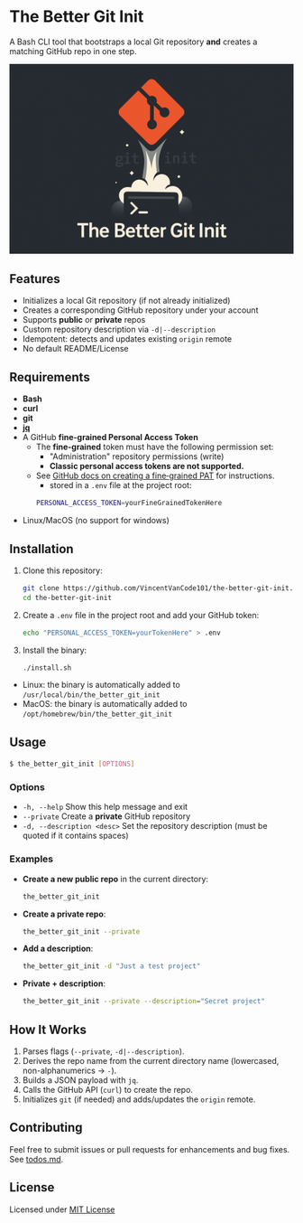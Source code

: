 # The Better Git Init

A Bash CLI tool that bootstraps a local Git repository **and** creates a matching GitHub repo in one step.


![the_better_git_init](./the_better_git_init.png)

## Features

- Initializes a local Git repository (if not already initialized)
- Creates a corresponding GitHub repository under your account
- Supports **public** or **private** repos
- Custom repository description via `-d|--description`
- Idempotent: detects and updates existing `origin` remote
- No default README/License

## Requirements

- **Bash**
- **curl**
- **git**
- **[jq](https://jqlang.org/)**
- A GitHub **fine-grained Personal Access Token**
  - The **fine-grained** token must have the following permission set:
    - "Administration" repository permissions (write)
    - **Classic personal access tokens are not supported.**
  - See [GitHub docs on creating a fine‑grained PAT](https://docs.github.com/en/authentication/keeping-your-account-and-data-secure/managing-your-personal-access-tokens#creating-a-fine-grained-personal-access-token) for instructions.
    - stored in a `.env` file at the project root:
    ```bash
    PERSONAL_ACCESS_TOKEN=yourFineGrainedTokenHere
    ```
- Linux/MacOS (no support for windows)

## Installation

1. Clone this repository:
   ```bash
   git clone https://github.com/VincentVanCode101/the-better-git-init.git
   cd the-better-git-init
   ```
2. Create a `.env` file in the project root and add your GitHub token:
   ```bash
   echo "PERSONAL_ACCESS_TOKEN=yourTokenHere" > .env
   ```
3. Install the binary:
   ```bash
   ./install.sh
   ```
  - Linux: the binary is automatically added to `/usr/local/bin/the_better_git_init`
  - MacOS: the binary is automatically added to `/opt/homebrew/bin/the_better_git_init`


## Usage

```bash
$ the_better_git_init [OPTIONS]
```

### Options

- `-h, --help`               	Show this help message and exit
- `--private`               	Create a **private** GitHub repository
- `-d, --description <desc>`	Set the repository description (must be quoted if it contains spaces)

### Examples

- **Create a new public repo** in the current directory:
  ```bash
  the_better_git_init
  ```

- **Create a private repo**:
  ```bash
  the_better_git_init --private
  ```

- **Add a description**:
  ```bash
  the_better_git_init -d "Just a test project"
  ```

- **Private + description**:
  ```bash
  the_better_git_init --private --description="Secret project"
  ```

## How It Works

1. Parses flags (`--private`, `-d|--description`).
2. Derives the repo name from the current directory name (lowercased, non-alphanumerics → `-`).
3. Builds a JSON payload with `jq`.
4. Calls the GitHub API (`curl`) to create the repo.
5. Initializes `git` (if needed) and adds/updates the `origin` remote.

## Contributing

Feel free to submit issues or pull requests for enhancements and bug fixes.
See [todos.md](./todos.md).

## License

Licensed under [MIT License](./LICENSE)